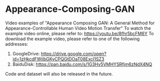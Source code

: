 # Appearance-Composing-GAN
Video examples of "Appearance Composing GAN: A General Method for Appearance-Controllable Human Video Motion Transfer"
To watch the example video online, please refer to:
https://youtu.be/8fhr5bcFM6Y
To download the example video, please refer to one of the following addresses:
1. GoogleDrive: https://drive.google.com/open?id=1zHkcdFWjlbGKyCPQGtDOaT08ExcI1SZ3
2. BaiduDisk: https://pan.baidu.com/s/1G3Hv5VMHYSRfjm6zNdX4NQ

Code and dataset will also be released in the future.

